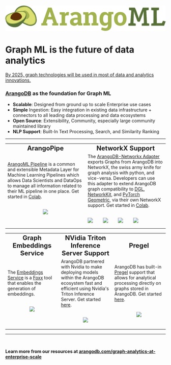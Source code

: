 ![](/assets/logo.png)

# Graph ML is the future of data analytics

[By 2025, graph technologies will be used in most of data and analytics innovations.](https://www.techrepublic.com/article/gartner-top-10-data-and-analytics-technology-trends-for-2021/)

<!-- <img height="210" align="right" src="/assets/arangoml.jpeg" />
 -->
### [ArangoDB](https://www.arangodb.com/) as the foundation for Graph ML
* **Scalable**: Designed from ground up to scale Enterprise use cases 
* **Simple** Ingestion: Easy integration in existing data infrastructure + connectors to all leading data processing and data ecosystems
* **Open Source**: Extensibility, Community, especially large community maintained library
* **NLP Support**: Built-In Text Processing, Search, and Similarity Ranking

---
<table>
 <tr>
    <td align="center" width="50%"><b style="font-size:20px">ArangoPipe</b></td>
    <td align="center" width="50%"><b style="font-size:20px">NetworkX Support</b></td>
 </tr>
 <tr>
    <td>
        <div>
          <a href="https://github.com/arangoml/arangopipe">ArangoML Pipeline</a> is a common and extensible Metadata Layer for Machine Learning Pipelines which allows Data Scientists and DataOps to manage all information related to their ML pipeline in one place. Get started in <a href="https://colab.research.google.com/github/arangoml/arangopipe/blob/master/examples/Arangopipe_Feature_Examples.ipynb">Colab</a>.
          <br></br>
          <p align="center"><img width="65%" src="https://raw.githubusercontent.com/arangoml/arangopipe/master/assets/logos/ArangoML_Pipleline_Overview.jpg" /></p>
        </div>
    </td>
    <td>
        <div>
          The <a href="https://github.com/arangoml/networkx-adapter">ArangoDB-Networkx Adapter</a> exports Graphs from ArangoDB into NetworkX, the swiss army knife for graph analysis with python, and vice-versa. Developers can use this adapter to extend ArangoDB graph compatibility to <a href="https://www.dgl.ai/">DGL</a>, <a href="https://networkit.github.io/">NetworkKit</a>, and <a href="https://www.pyg.org/">PyTorch Geometric</a>, via their own NetworkX support. Get started in <a href="https://colab.research.google.com/github/arangoml/networkx-adapter/blob/master/examples/ArangoDB_NetworkxAdapter.ipynb">Colab</a>.
        </div>
        <br/>
        <p style="display: flex" align="center">
          <img width="20%" src="https://avatars.githubusercontent.com/u/388785?s=280&v=4"/>
          <img width="20%" src="https://avatars.githubusercontent.com/u/11508361?s=200&v=4"/>
          <img width="20%" src="https://avatars.githubusercontent.com/u/44288746?s=200&v=4"/>
          <img width="20%" src="https://avatars.githubusercontent.com/u/89995122?s=200&v=4"/>
        </p>
    </td>
 </tr>
</table>

<table>
 <tr>
    <td align="center" width="33%"><b style="font-size:20px">Graph Embeddings Service</b></td>
    <td align="center" width="33%"><b style="font-size:20px">NVidia Triton Inference Server Support</b></td>
    <td align="center" width="33%"><b style="font-size:20px">Pregel</b></td>
 </tr>
 <tr>
    <td>
        <div>
          The <a href="https://github.com/arangoml/embeddings-service">Embeddings Service</a> is a <a href="https://www.arangodb.com/docs/stable/foxx.html">Foxx</a> tool that enables the generation of embeddings.
          <br></br>
          <p align="center"><img height="150vh" src="https://www.arangodb.com/wp-content/uploads/2016/12/ArangoDB-Foxx-logo.png" /></p>
        </div>
    </td>
    <td>
        <div>
          ArangoDB partnered with Nvidia to make deploying models within the ArangoDB ecosystem fast and efficient using Nvidia's Triton Inference Server. Get started <a href="https://github.com/arangoml/embeddings-compute">here</a>.
          <br></br>
          <p align="center"><img height="110vh" src="https://avatars.githubusercontent.com/u/1728152?s=200&v=4" /></p>
        </div>
    </td>
    <td>
        <div>
          ArangoDB has built-in <a href="https://blog.acolyer.org/2015/05/26/pregel-a-system-for-large-scale-graph-processing/">Pregel</a> support that allows for analytical processing directly on graphs stored in ArangoDB. Get started <a href="https://www.arangodb.com/docs/stable/graphs-pregel.html">here</a>.
         <br></br>
         <p align="center"><img height="135vh" src="https://cdn-icons-png.flaticon.com/512/1555/1555855.png" /></p>
        </div>
     </td>
 </tr>
</table>

---
<br/>

**Learn more from our resources at [arangodb.com/graph-analytics-at-enterprise-scale](https://www.arangodb.com/graph-analytics-at-enterprise-scale/)**
